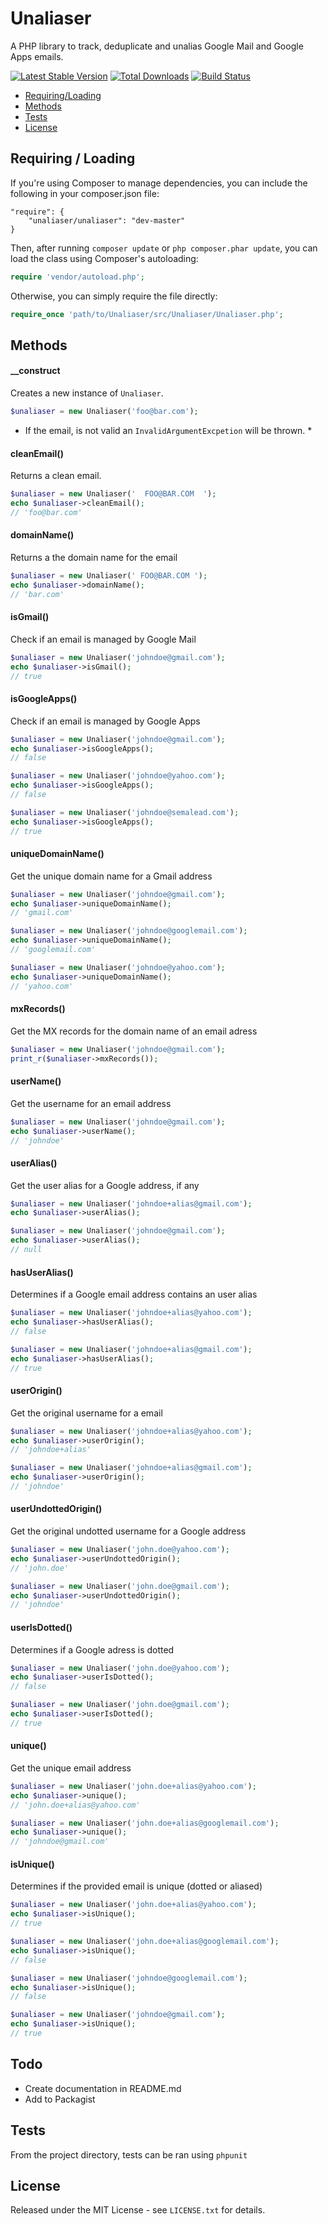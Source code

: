 # Unaliaser

A PHP library to track, deduplicate and unalias Google Mail and Google Apps emails.

[![Latest Stable Version](https://poser.pugx.org/lucasmichot/unaliaser/v/stable.png)](https://packagist.org/packages/lucasmichot/unaliaser)
[![Total Downloads](https://poser.pugx.org/lucasmichot/unaliaser/downloads.png)](https://packagist.org/packages/lucasmichot/unaliaser)
[![Build Status](https://travis-ci.org/lucasmichot/unaliaser.png)](https://travis-ci.org/lucasmichot/unaliaser)

* [Requiring/Loading](#requiringloading)
* [Methods](#methods)
* [Tests](#tests)
* [License](#license)

## Requiring / Loading

If you're using Composer to manage dependencies, you can include the following
in your composer.json file:

    "require": {
        "unaliaser/unaliaser": "dev-master"
    }

Then, after running `composer update` or `php composer.phar update`, you can
load the class using Composer's autoloading:

```php
require 'vendor/autoload.php';
```

Otherwise, you can simply require the file directly:

```php
require_once 'path/to/Unaliaser/src/Unaliaser/Unaliaser.php';
```

## Methods

#### __construct

Creates a new instance of `Unaliaser`.

```php
$unaliaser = new Unaliaser('foo@bar.com');
```

* If the email, is not valid an `InvalidArgumentExcpetion` will be thrown. *

#### cleanEmail()

Returns a clean email.

```php
$unaliaser = new Unaliaser('  FOO@BAR.COM  ');
echo $unaliaser->cleanEmail();
// 'foo@bar.com'
```

#### domainName()

Returns a the domain name for the email

```php
$unaliaser = new Unaliaser(' FOO@BAR.COM ');
echo $unaliaser->domainName();
// 'bar.com'
```

#### isGmail()

Check if an email is managed by Google Mail

```php
$unaliaser = new Unaliaser('johndoe@gmail.com');
echo $unaliaser->isGmail();
// true
```

#### isGoogleApps()

Check if an email is managed by Google Apps

```php
$unaliaser = new Unaliaser('johndoe@gmail.com');
echo $unaliaser->isGoogleApps();
// false

$unaliaser = new Unaliaser('johndoe@yahoo.com');
echo $unaliaser->isGoogleApps();
// false

$unaliaser = new Unaliaser('johndoe@semalead.com');
echo $unaliaser->isGoogleApps();
// true

```

#### uniqueDomainName()

Get the unique domain name for a Gmail address

```php
$unaliaser = new Unaliaser('johndoe@gmail.com');
echo $unaliaser->uniqueDomainName();
// 'gmail.com'

$unaliaser = new Unaliaser('johndoe@googlemail.com');
echo $unaliaser->uniqueDomainName();
// 'googlemail.com'

$unaliaser = new Unaliaser('johndoe@yahoo.com');
echo $unaliaser->uniqueDomainName();
// 'yahoo.com'
```

#### mxRecords()

Get the MX records for the domain name of an email adress

```php
$unaliaser = new Unaliaser('johndoe@gmail.com');
print_r($unaliaser->mxRecords());
```

#### userName()

Get the username for an email address

```php
$unaliaser = new Unaliaser('johndoe@gmail.com');
echo $unaliaser->userName();
// 'johndoe'
```

#### userAlias()

Get the user alias for a Google address, if any

```php
$unaliaser = new Unaliaser('johndoe+alias@gmail.com');
echo $unaliaser->userAlias();

$unaliaser = new Unaliaser('johndoe@gmail.com');
echo $unaliaser->userAlias();
// null
```

#### hasUserAlias()

Determines if a Google email address contains an user alias

```php
$unaliaser = new Unaliaser('johndoe+alias@yahoo.com');
echo $unaliaser->hasUserAlias();
// false

$unaliaser = new Unaliaser('johndoe+alias@gmail.com');
echo $unaliaser->hasUserAlias();
// true
```

#### userOrigin()

Get the original username for a email

```php
$unaliaser = new Unaliaser('johndoe+alias@yahoo.com');
echo $unaliaser->userOrigin();
// 'johndoe+alias'

$unaliaser = new Unaliaser('johndoe+alias@gmail.com');
echo $unaliaser->userOrigin();
// 'johndoe'
```

#### userUndottedOrigin()

Get the original undotted username for a Google address

```php
$unaliaser = new Unaliaser('john.doe@yahoo.com');
echo $unaliaser->userUndottedOrigin();
// 'john.doe'

$unaliaser = new Unaliaser('john.doe@gmail.com');
echo $unaliaser->userUndottedOrigin();
// 'johndoe'
```


#### userIsDotted()

Determines if a Google adress is dotted

```php
$unaliaser = new Unaliaser('john.doe@yahoo.com');
echo $unaliaser->userIsDotted();
// false

$unaliaser = new Unaliaser('john.doe@gmail.com');
echo $unaliaser->userIsDotted();
// true
```

#### unique()

Get the unique email address

```php
$unaliaser = new Unaliaser('john.doe+alias@yahoo.com');
echo $unaliaser->unique();
// 'john.doe+alias@yahoo.com'

$unaliaser = new Unaliaser('john.doe+alias@googlemail.com');
echo $unaliaser->unique();
// 'johndoe@gmail.com'
```

#### isUnique()

Determines if the provided email is unique (dotted or aliased)

```php
$unaliaser = new Unaliaser('john.doe+alias@yahoo.com');
echo $unaliaser->isUnique();
// true

$unaliaser = new Unaliaser('john.doe+alias@googlemail.com');
echo $unaliaser->isUnique();
// false

$unaliaser = new Unaliaser('johndoe@googlemail.com');
echo $unaliaser->isUnique();
// false

$unaliaser = new Unaliaser('johndoe@gmail.com');
echo $unaliaser->isUnique();
// true
```

## Todo

* Create documentation in README.md
* Add to Packagist

## Tests

From the project directory, tests can be ran using `phpunit`

## License

Released under the MIT License - see `LICENSE.txt` for details.

